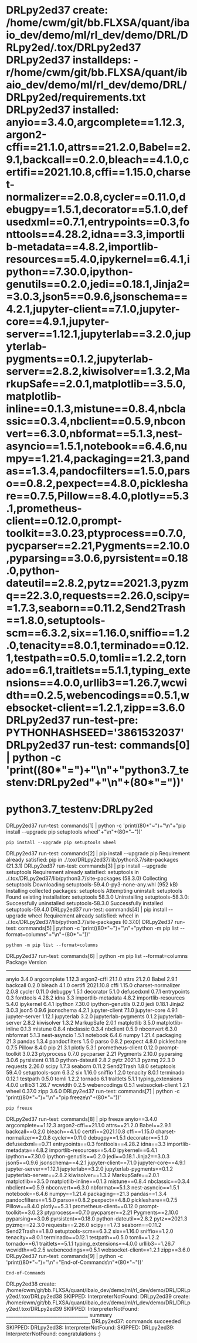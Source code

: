 DRLpy2ed37 create: /home/cwm/git/bb.FLXSA/quant/ibaio_dev/demo/ml/rl_dev/demo/DRL/DRLpy2ed/.tox/DRLpy2ed37
DRLpy2ed37 installdeps: -r/home/cwm/git/bb.FLXSA/quant/ibaio_dev/demo/ml/rl_dev/demo/DRL/DRLpy2ed/requirements.txt
DRLpy2ed37 installed: anyio==3.4.0,argcomplete==1.12.3,argon2-cffi==21.1.0,attrs==21.2.0,Babel==2.9.1,backcall==0.2.0,bleach==4.1.0,certifi==2021.10.8,cffi==1.15.0,charset-normalizer==2.0.8,cycler==0.11.0,debugpy==1.5.1,decorator==5.1.0,defusedxml==0.7.1,entrypoints==0.3,fonttools==4.28.2,idna==3.3,importlib-metadata==4.8.2,importlib-resources==5.4.0,ipykernel==6.4.1,ipython==7.30.0,ipython-genutils==0.2.0,jedi==0.18.1,Jinja2==3.0.3,json5==0.9.6,jsonschema==4.2.1,jupyter-client==7.1.0,jupyter-core==4.9.1,jupyter-server==1.12.1,jupyterlab==3.2.0,jupyterlab-pygments==0.1.2,jupyterlab-server==2.8.2,kiwisolver==1.3.2,MarkupSafe==2.0.1,matplotlib==3.5.0,matplotlib-inline==0.1.3,mistune==0.8.4,nbclassic==0.3.4,nbclient==0.5.9,nbconvert==6.3.0,nbformat==5.1.3,nest-asyncio==1.5.1,notebook==6.4.6,numpy==1.21.4,packaging==21.3,pandas==1.3.4,pandocfilters==1.5.0,parso==0.8.2,pexpect==4.8.0,pickleshare==0.7.5,Pillow==8.4.0,plotly==5.3.1,prometheus-client==0.12.0,prompt-toolkit==3.0.23,ptyprocess==0.7.0,pycparser==2.21,Pygments==2.10.0,pyparsing==3.0.6,pyrsistent==0.18.0,python-dateutil==2.8.2,pytz==2021.3,pyzmq==22.3.0,requests==2.26.0,scipy==1.7.3,seaborn==0.11.2,Send2Trash==1.8.0,setuptools-scm==6.3.2,six==1.16.0,sniffio==1.2.0,tenacity==8.0.1,terminado==0.12.1,testpath==0.5.0,tomli==1.2.2,tornado==6.1,traitlets==5.1.1,typing_extensions==4.0.0,urllib3==1.26.7,wcwidth==0.2.5,webencodings==0.5.1,websocket-client==1.2.1,zipp==3.6.0
DRLpy2ed37 run-test-pre: PYTHONHASHSEED='3861532037'
DRLpy2ed37 run-test: commands[0] | python -c 'print((80*"=")+"\n"+"python3.7_testenv:DRLpy2ed"+"\n"+(80*"="))'
================================================================================
python3.7_testenv:DRLpy2ed
================================================================================
DRLpy2ed37 run-test: commands[1] | python -c 'print((80*"~")+"\n"+"pip install --upgrade pip setuptools wheel"+"\n"+(80*"~"))'
~~~~~~~~~~~~~~~~~~~~~~~~~~~~~~~~~~~~~~~~~~~~~~~~~~~~~~~~~~~~~~~~~~~~~~~~~~~~~~~~
pip install --upgrade pip setuptools wheel
~~~~~~~~~~~~~~~~~~~~~~~~~~~~~~~~~~~~~~~~~~~~~~~~~~~~~~~~~~~~~~~~~~~~~~~~~~~~~~~~
DRLpy2ed37 run-test: commands[2] | pip install --upgrade pip
Requirement already satisfied: pip in ./.tox/DRLpy2ed37/lib/python3.7/site-packages (21.3.1)
DRLpy2ed37 run-test: commands[3] | pip install --upgrade setuptools
Requirement already satisfied: setuptools in ./.tox/DRLpy2ed37/lib/python3.7/site-packages (58.3.0)
Collecting setuptools
  Downloading setuptools-59.4.0-py3-none-any.whl (952 kB)
Installing collected packages: setuptools
  Attempting uninstall: setuptools
    Found existing installation: setuptools 58.3.0
    Uninstalling setuptools-58.3.0:
      Successfully uninstalled setuptools-58.3.0
Successfully installed setuptools-59.4.0
DRLpy2ed37 run-test: commands[4] | pip install --upgrade wheel
Requirement already satisfied: wheel in ./.tox/DRLpy2ed37/lib/python3.7/site-packages (0.37.0)
DRLpy2ed37 run-test: commands[5] | python -c 'print((80*"~")+"\n"+"python -m pip list --format=columns"+"\n"+(80*"~"))'
~~~~~~~~~~~~~~~~~~~~~~~~~~~~~~~~~~~~~~~~~~~~~~~~~~~~~~~~~~~~~~~~~~~~~~~~~~~~~~~~
python -m pip list --format=columns
~~~~~~~~~~~~~~~~~~~~~~~~~~~~~~~~~~~~~~~~~~~~~~~~~~~~~~~~~~~~~~~~~~~~~~~~~~~~~~~~
DRLpy2ed37 run-test: commands[6] | python -m pip list --format=columns
Package             Version
------------------- ---------
anyio               3.4.0
argcomplete         1.12.3
argon2-cffi         21.1.0
attrs               21.2.0
Babel               2.9.1
backcall            0.2.0
bleach              4.1.0
certifi             2021.10.8
cffi                1.15.0
charset-normalizer  2.0.8
cycler              0.11.0
debugpy             1.5.1
decorator           5.1.0
defusedxml          0.7.1
entrypoints         0.3
fonttools           4.28.2
idna                3.3
importlib-metadata  4.8.2
importlib-resources 5.4.0
ipykernel           6.4.1
ipython             7.30.0
ipython-genutils    0.2.0
jedi                0.18.1
Jinja2              3.0.3
json5               0.9.6
jsonschema          4.2.1
jupyter-client      7.1.0
jupyter-core        4.9.1
jupyter-server      1.12.1
jupyterlab          3.2.0
jupyterlab-pygments 0.1.2
jupyterlab-server   2.8.2
kiwisolver          1.3.2
MarkupSafe          2.0.1
matplotlib          3.5.0
matplotlib-inline   0.1.3
mistune             0.8.4
nbclassic           0.3.4
nbclient            0.5.9
nbconvert           6.3.0
nbformat            5.1.3
nest-asyncio        1.5.1
notebook            6.4.6
numpy               1.21.4
packaging           21.3
pandas              1.3.4
pandocfilters       1.5.0
parso               0.8.2
pexpect             4.8.0
pickleshare         0.7.5
Pillow              8.4.0
pip                 21.3.1
plotly              5.3.1
prometheus-client   0.12.0
prompt-toolkit      3.0.23
ptyprocess          0.7.0
pycparser           2.21
Pygments            2.10.0
pyparsing           3.0.6
pyrsistent          0.18.0
python-dateutil     2.8.2
pytz                2021.3
pyzmq               22.3.0
requests            2.26.0
scipy               1.7.3
seaborn             0.11.2
Send2Trash          1.8.0
setuptools          59.4.0
setuptools-scm      6.3.2
six                 1.16.0
sniffio             1.2.0
tenacity            8.0.1
terminado           0.12.1
testpath            0.5.0
tomli               1.2.2
tornado             6.1
traitlets           5.1.1
typing_extensions   4.0.0
urllib3             1.26.7
wcwidth             0.2.5
webencodings        0.5.1
websocket-client    1.2.1
wheel               0.37.0
zipp                3.6.0
DRLpy2ed37 run-test: commands[7] | python -c 'print((80*"~")+"\n"+"pip freeze\n"+(80*"~"))'
~~~~~~~~~~~~~~~~~~~~~~~~~~~~~~~~~~~~~~~~~~~~~~~~~~~~~~~~~~~~~~~~~~~~~~~~~~~~~~~~
pip freeze
~~~~~~~~~~~~~~~~~~~~~~~~~~~~~~~~~~~~~~~~~~~~~~~~~~~~~~~~~~~~~~~~~~~~~~~~~~~~~~~~
DRLpy2ed37 run-test: commands[8] | pip freeze
anyio==3.4.0
argcomplete==1.12.3
argon2-cffi==21.1.0
attrs==21.2.0
Babel==2.9.1
backcall==0.2.0
bleach==4.1.0
certifi==2021.10.8
cffi==1.15.0
charset-normalizer==2.0.8
cycler==0.11.0
debugpy==1.5.1
decorator==5.1.0
defusedxml==0.7.1
entrypoints==0.3
fonttools==4.28.2
idna==3.3
importlib-metadata==4.8.2
importlib-resources==5.4.0
ipykernel==6.4.1
ipython==7.30.0
ipython-genutils==0.2.0
jedi==0.18.1
Jinja2==3.0.3
json5==0.9.6
jsonschema==4.2.1
jupyter-client==7.1.0
jupyter-core==4.9.1
jupyter-server==1.12.1
jupyterlab==3.2.0
jupyterlab-pygments==0.1.2
jupyterlab-server==2.8.2
kiwisolver==1.3.2
MarkupSafe==2.0.1
matplotlib==3.5.0
matplotlib-inline==0.1.3
mistune==0.8.4
nbclassic==0.3.4
nbclient==0.5.9
nbconvert==6.3.0
nbformat==5.1.3
nest-asyncio==1.5.1
notebook==6.4.6
numpy==1.21.4
packaging==21.3
pandas==1.3.4
pandocfilters==1.5.0
parso==0.8.2
pexpect==4.8.0
pickleshare==0.7.5
Pillow==8.4.0
plotly==5.3.1
prometheus-client==0.12.0
prompt-toolkit==3.0.23
ptyprocess==0.7.0
pycparser==2.21
Pygments==2.10.0
pyparsing==3.0.6
pyrsistent==0.18.0
python-dateutil==2.8.2
pytz==2021.3
pyzmq==22.3.0
requests==2.26.0
scipy==1.7.3
seaborn==0.11.2
Send2Trash==1.8.0
setuptools-scm==6.3.2
six==1.16.0
sniffio==1.2.0
tenacity==8.0.1
terminado==0.12.1
testpath==0.5.0
tomli==1.2.2
tornado==6.1
traitlets==5.1.1
typing_extensions==4.0.0
urllib3==1.26.7
wcwidth==0.2.5
webencodings==0.5.1
websocket-client==1.2.1
zipp==3.6.0
DRLpy2ed37 run-test: commands[9] | python -c 'print((80*"~")+"\n"+"End-of-Commands\n"+(80*"~"))'
~~~~~~~~~~~~~~~~~~~~~~~~~~~~~~~~~~~~~~~~~~~~~~~~~~~~~~~~~~~~~~~~~~~~~~~~~~~~~~~~
End-of-Commands
~~~~~~~~~~~~~~~~~~~~~~~~~~~~~~~~~~~~~~~~~~~~~~~~~~~~~~~~~~~~~~~~~~~~~~~~~~~~~~~~
DRLpy2ed38 create: /home/cwm/git/bb.FLXSA/quant/ibaio_dev/demo/ml/rl_dev/demo/DRL/DRLpy2ed/.tox/DRLpy2ed38
SKIPPED: InterpreterNotFound: 
DRLpy2ed39 create: /home/cwm/git/bb.FLXSA/quant/ibaio_dev/demo/ml/rl_dev/demo/DRL/DRLpy2ed/.tox/DRLpy2ed39
SKIPPED: InterpreterNotFound: 
___________________________________ summary ____________________________________
  DRLpy2ed37: commands succeeded
SKIPPED:  DRLpy2ed38: InterpreterNotFound: 
SKIPPED:  DRLpy2ed39: InterpreterNotFound: 
  congratulations :)
